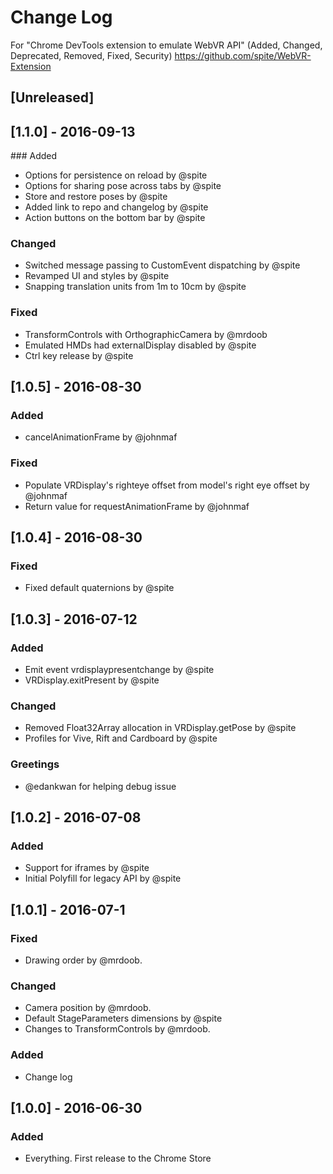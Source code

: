 # Change Log
For "Chrome DevTools extension to emulate WebVR API"
(Added, Changed, Deprecated, Removed, Fixed, Security)
https://github.com/spite/WebVR-Extension

## [Unreleased]

## [1.1.0] - 2016-09-13
### Added
- Options for persistence on reload by @spite
- Options for sharing pose across tabs by @spite
- Store and restore poses by @spite
- Added link to repo and changelog by @spite
- Action buttons on the bottom bar by @spite

### Changed
- Switched message passing to CustomEvent dispatching by @spite
- Revamped UI and styles by @spite
- Snapping translation units from 1m to 10cm by @spite

### Fixed
- TransformControls with OrthographicCamera by @mrdoob
- Emulated HMDs had externalDisplay disabled by @spite
- Ctrl key release by @spite

## [1.0.5] - 2016-08-30
### Added
- cancelAnimationFrame by @johnmaf

### Fixed
- Populate VRDisplay's righteye offset from model's right eye offset by @johnmaf
- Return value for requestAnimationFrame by @johnmaf

## [1.0.4] - 2016-08-30
### Fixed
- Fixed default quaternions by @spite

## [1.0.3] - 2016-07-12
### Added
- Emit event vrdisplaypresentchange by @spite
- VRDisplay.exitPresent by @spite

### Changed
- Removed Float32Array allocation in VRDisplay.getPose by @spite
- Profiles for Vive, Rift and Cardboard by @spite

### Greetings
- @edankwan for helping debug issue

## [1.0.2] - 2016-07-08
### Added
- Support for iframes by @spite
- Initial Polyfill for legacy API by @spite

## [1.0.1] - 2016-07-1
### Fixed
- Drawing order by @mrdoob.

### Changed
- Camera position by @mrdoob.
- Default StageParameters dimensions by @spite
- Changes to TransformControls by @mrdoob.

### Added
- Change log

## [1.0.0] - 2016-06-30
### Added
- Everything. First release to the Chrome Store
